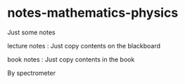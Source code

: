 # notes-mathematics-physics
Just some notes

lecture notes : Just copy contents on the blackboard  

book notes : Just copy contents in the book 

By spectrometer
